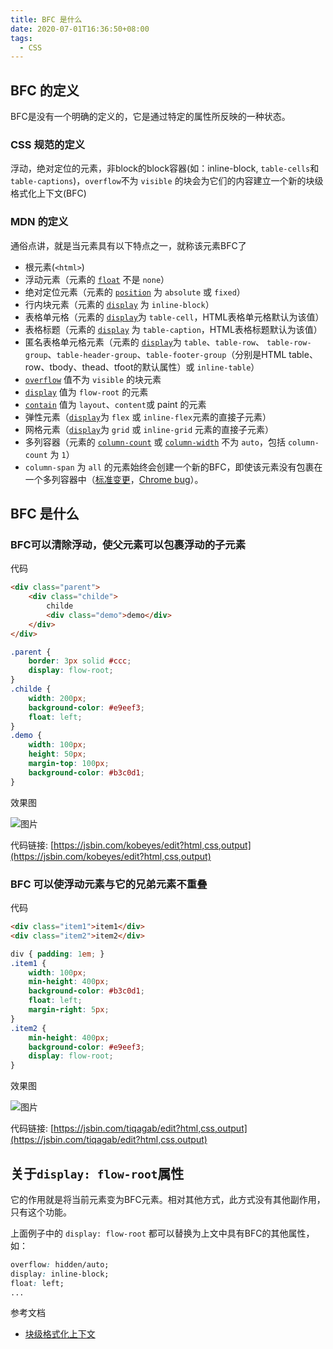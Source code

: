 ```yaml
---
title: BFC 是什么
date: 2020-07-01T16:36:50+08:00
tags:
  - CSS
---
```


## BFC 的定义

BFC是没有一个明确的定义的，它是通过特定的属性所反映的一种状态。

### CSS 规范的定义

浮动，绝对定位的元素，非block的block容器(如：inline-block, `table-cells`和`table-captions`)，`overflow`不为 `visible` 的块会为它们的内容建立一个新的块级格式化上下文(BFC)

### MDN 的定义

通俗点讲，就是当元素具有以下特点之一，就称该元素BFC了

- 根元素(`<html>`)
- 浮动元素（元素的 [`float`](https://developer.mozilla.org/zh-CN/docs/Web/CSS/float) 不是 `none`）
- 绝对定位元素（元素的 [`position`](https://developer.mozilla.org/zh-CN/docs/Web/CSS/position) 为 `absolute` 或 `fixed`）
- 行内块元素（元素的 [`display`](https://developer.mozilla.org/zh-CN/docs/Web/CSS/display) 为 `inline-block`）
- 表格单元格（元素的 [`display`](https://developer.mozilla.org/zh-CN/docs/Web/CSS/display)为 `table-cell`，HTML表格单元格默认为该值）
- 表格标题（元素的 [`display`](https://developer.mozilla.org/zh-CN/docs/Web/CSS/display) 为 `table-caption`，HTML表格标题默认为该值）
- 匿名表格单元格元素（元素的 [`display`](https://developer.mozilla.org/zh-CN/docs/Web/CSS/display)为 `table`、`table-row`、 `table-row-group`、`table-header-group`、`table-footer-group`（分别是HTML table、row、tbody、thead、tfoot的默认属性）或 `inline-table`）
- [`overflow`](https://developer.mozilla.org/zh-CN/docs/Web/CSS/overflow) 值不为 `visible` 的块元素
- [`display`](https://developer.mozilla.org/zh-CN/docs/Web/CSS/display) 值为 `flow-root` 的元素
- [`contain`](https://developer.mozilla.org/zh-CN/docs/Web/CSS/contain) 值为 `layout`、`content`或 paint 的元素
- 弹性元素（[`display`](https://developer.mozilla.org/zh-CN/docs/Web/CSS/display)为 `flex` 或 `inline-flex`元素的直接子元素）
- 网格元素（[`display`](https://developer.mozilla.org/zh-CN/docs/Web/CSS/display)为 `grid` 或 `inline-grid` 元素的直接子元素）
- 多列容器（元素的 [`column-count`](https://developer.mozilla.org/zh-CN/docs/Web/CSS/column-count) 或 [`column-width`](https://developer.mozilla.org/zh-CN/docs/Web/CSS/column-width) 不为 `auto`，包括 `column-count` 为 `1`）
- `column-span` 为 `all` 的元素始终会创建一个新的BFC，即使该元素没有包裹在一个多列容器中（[标准变更](https://github.com/w3c/csswg-drafts/commit/a8634b96900279916bd6c505fda88dda71d8ec51)，[Chrome bug](https://bugs.chromium.org/p/chromium/issues/detail?id=709362)）。

## BFC 是什么

### BFC可以清除浮动，使父元素可以包裹浮动的子元素

代码

```html
<div class="parent">
    <div class="childe">
        childe
        <div class="demo">demo</div>
    </div>
</div>
```

```css
.parent {
    border: 3px solid #ccc;
    display: flow-root;
}
.childe {
    width: 200px;
    background-color: #e9eef3;
    float: left;
}
.demo {
    width: 100px;
    height: 50px;
    margin-top: 100px;
    background-color: #b3c0d1;
}
```

效果图

![图片](/images/bfc-demo1.jpg)

代码链接: [https://jsbin.com/kobeyes/edit?html,css,output](https://jsbin.com/kobeyes/edit?html,css,output)

### BFC 可以使浮动元素与它的兄弟元素不重叠

代码

```html
<div class="item1">item1</div>
<div class="item2">item2</div>
```

```css
div { padding: 1em; }
.item1 {
    width: 100px;
    min-height: 400px;
    background-color: #b3c0d1;
    float: left;
    margin-right: 5px;
}
.item2 {
    min-height: 400px;
    background-color: #e9eef3;
    display: flow-root;
}
```

效果图

![图片](/images/bfc-demo2.jpg)

代码链接: [https://jsbin.com/tiqagab/edit?html,css,output](https://jsbin.com/tiqagab/edit?html,css,output)

## 关于`display: flow-root`属性

它的作用就是将当前元素变为BFC元素。相对其他方式，此方式没有其他副作用，只有这个功能。

上面例子中的 `display: flow-root` 都可以替换为上文中具有BFC的其他属性，如：

```css
overflow: hidden/auto; 
display: inline-block; 
float: left;
...
```

参考文档

- [块级格式化上下文](https://developer.mozilla.org/zh-CN/docs/Web/Guide/CSS/Block_formatting_context)